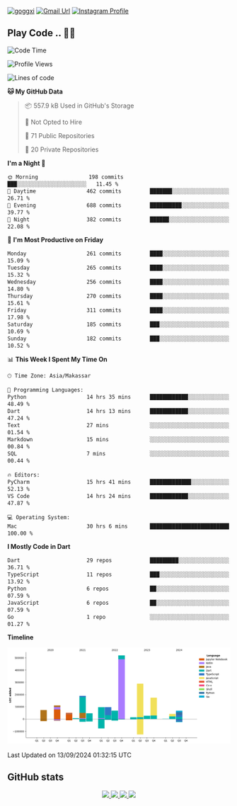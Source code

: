 [![goggxi](https://img.shields.io/badge/Portofolio-Goggxi-orange)](https://goggxi.github.io)
[![Gmail Url](https://img.shields.io/twitter/url?label=Goggxi@gmail.com&logo=gmail&style=social&url=http%3A%2F%2Fmailto%3Acontact.Goggxi@gmail.com)](mailto:Goggxi@gmail.com) [![Instagram Profile](https://img.shields.io/twitter/url?label=moh_rifkan&logo=instagram&style=social&url=https://www.instagram.com/moh_rifkan/)](https://www.instagram.com/moh_rifkan/)

## Play Code .. 💬🚀

<!-- [![Moh Rifkan GitHub stats](https://github-readme-stats.vercel.app/api?username=goggxi&count_private=true&show_icons=true&theme=dracula&custom_title=Goggxi%20Statistic%20🚀)](https://github.com/goggxi/goggxi)

[![Top Langs](https://github-readme-stats.vercel.app/api/top-langs/?username=goggxi&langs_count=8&layout=compact&show_icons=true&theme=dracula)](https://github.com/goggxi/goggxi) -->

<!--START_SECTION:waka-->
![Code Time](http://img.shields.io/badge/Code%20Time-3%2C302%20hrs%2021%20mins-blue)

![Profile Views](http://img.shields.io/badge/Profile%20Views-1-blue)

![Lines of code](https://img.shields.io/badge/From%20Hello%20World%20I%27ve%20Written-1.9%20million%20lines%20of%20code-blue)

**🐱 My GitHub Data** 

> 📦 557.9 kB Used in GitHub's Storage 
 > 
> 🚫 Not Opted to Hire
 > 
> 📜 71 Public Repositories 
 > 
> 🔑 20 Private Repositories 
 > 
**I'm a Night 🦉** 

```text
🌞 Morning                198 commits         ███░░░░░░░░░░░░░░░░░░░░░░   11.45 % 
🌆 Daytime                462 commits         ███████░░░░░░░░░░░░░░░░░░   26.71 % 
🌃 Evening                688 commits         ██████████░░░░░░░░░░░░░░░   39.77 % 
🌙 Night                  382 commits         ██████░░░░░░░░░░░░░░░░░░░   22.08 % 
```
📅 **I'm Most Productive on Friday** 

```text
Monday                   261 commits         ████░░░░░░░░░░░░░░░░░░░░░   15.09 % 
Tuesday                  265 commits         ████░░░░░░░░░░░░░░░░░░░░░   15.32 % 
Wednesday                256 commits         ████░░░░░░░░░░░░░░░░░░░░░   14.80 % 
Thursday                 270 commits         ████░░░░░░░░░░░░░░░░░░░░░   15.61 % 
Friday                   311 commits         ████░░░░░░░░░░░░░░░░░░░░░   17.98 % 
Saturday                 185 commits         ███░░░░░░░░░░░░░░░░░░░░░░   10.69 % 
Sunday                   182 commits         ███░░░░░░░░░░░░░░░░░░░░░░   10.52 % 
```


📊 **This Week I Spent My Time On** 

```text
🕑︎ Time Zone: Asia/Makassar

💬 Programming Languages: 
Python                   14 hrs 35 mins      ████████████░░░░░░░░░░░░░   48.49 % 
Dart                     14 hrs 13 mins      ████████████░░░░░░░░░░░░░   47.24 % 
Text                     27 mins             ░░░░░░░░░░░░░░░░░░░░░░░░░   01.54 % 
Markdown                 15 mins             ░░░░░░░░░░░░░░░░░░░░░░░░░   00.84 % 
SQL                      7 mins              ░░░░░░░░░░░░░░░░░░░░░░░░░   00.44 % 

🔥 Editors: 
PyCharm                  15 hrs 41 mins      █████████████░░░░░░░░░░░░   52.13 % 
VS Code                  14 hrs 24 mins      ████████████░░░░░░░░░░░░░   47.87 % 

💻 Operating System: 
Mac                      30 hrs 6 mins       █████████████████████████   100.00 % 
```

**I Mostly Code in Dart** 

```text
Dart                     29 repos            █████████░░░░░░░░░░░░░░░░   36.71 % 
TypeScript               11 repos            ███░░░░░░░░░░░░░░░░░░░░░░   13.92 % 
Python                   6 repos             ██░░░░░░░░░░░░░░░░░░░░░░░   07.59 % 
JavaScript               6 repos             ██░░░░░░░░░░░░░░░░░░░░░░░   07.59 % 
Go                       1 repo              ░░░░░░░░░░░░░░░░░░░░░░░░░   01.27 % 
```



**Timeline**

![Lines of Code chart](https://raw.githubusercontent.com/Goggxi/Goggxi/main/assets/bar_graph.png)


 Last Updated on 13/09/2024 01:32:15 UTC
<!--END_SECTION:waka-->

## GitHub stats

<p align="center">
  <a href="https://github.com/goggxi">
    <img src="http://github-profile-summary-cards.vercel.app/api/cards/profile-details?username=goggxi&theme=transparent" />
  </a>
  <a href="https://github.com/goggxi">
    <img src="https://github-readme-streak-stats.herokuapp.com/?user=goggxi&hide_border=true&card_width=338&theme=transparent" />
  </a>
  <a href="https://github.com/goggxi">
    <img src="http://github-profile-summary-cards.vercel.app/api/cards/stats?username=goggxi&theme=transparent" />
  </a>
  <a href="https://github.com/goggxi">
    <img src="https://github-readme-stats.vercel.app/api/top-langs/?username=goggxi&langs_count=10&exclude_repo=&hide=c,makefile,html,css,sass,nix,nunjucks,tsql,dockerfile,shell&card_width=699&hide_border=true&theme=transparent" />
  </a>
  <!-- <br/>
  <a href="https://github.com/goggxi">
    <img src="https://komarev.com/ghpvc/?username=goggxi&color=blue&style=flat" />
  </a> -->
</p>
